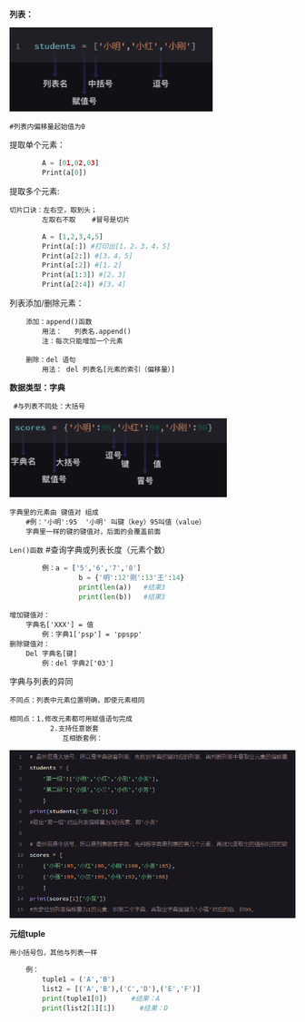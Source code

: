 **列表：**

![list](./image/列表.png)




    #列表内偏移量起始值为0

提取单个元素：
```python
		A = [01,02,03]
		Print(a[0])
```
提取多个元素: 

    切片口诀：左右空，取到头；
            左取右不取    #冒号是切片
```python
		A = [1,2,3,4,5]
		Print(a[:]) #打印出[1，2，3，4，5]
		Print(a[2:]) #[3，4，5]
		Print(a[:2]) #[1，2]
		Print(a[1:3]) #[2，3]
		Print(a[2:4]) #[3，4]
```
列表添加/删除元素：

		添加：append()函数
			用法：   列表名.append()
			注：每次只能增加一个元素
			
		删除：del 语句
			用法： del 列表名[元素的索引（偏移量）]
			
**数据类型：字典**  

     #与列表不同处：大括号

![dictionary](./image/字典.png)



	字典里的元素由 键值对 组成   
		#例：'小明':95  '小明' 叫键（key）95叫值（value）
		字典里一样的键的键值对，后面的会覆盖前面
	
`Len()函数` #查询字典或列表长度（元素个数）
```python
		例：a = ['5','6','7','8']
		         b = {'明':12'刚':13'王':14}
		         print(len(a))   #结果3
		         print(len(b))   #结果3
```

	增加键值对：
		字典名['XXX'] = 值
			例：字典1['psp'] = 'ppspp'
	删除键值对：
		Del 字典名[键]
			例：del 字典2['03']
		
字典与列表的异同

	不同点：列表中元素位置明确，即使元素相同

	相同点：1.修改元素都可用赋值语句完成
		      2.支持任意嵌套
	             互相嵌套例：


![different](./image/列表字典异同.png)



**元组tuple** 

	用小括号包，其他与列表一样

```python
	例：
		tuple1 = ('A','B')
		list2 = [('A','B'),('C','D'),('E','F')]
		print(tuple1[0])      #结果：A
		print(list2[1][1])      #结果：D
```